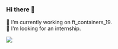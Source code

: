 ### Hi there 👋

🔭 I’m currently working on ft_containers_19. <br>
💬 I'm looking for an internship.

<img src="https://media0.giphy.com/media/TLeLKUdIc1tvAxb7ab/giphy.gif" />

<!--
<img src="https://media.giphy.com/media/vFKqnCdLPNOKc/giphy.gif" width="40" height="40" />
**Aglorios17/Aglorios17** is a ✨ _special_ ✨ repository because its `README.md` (this file) appears on your GitHub profile.

Here are some ideas to get you started:

- 🔭 I’m currently working on ...
- 🌱 I’m currently learning ...
- 👯 I’m looking to collaborate on ...
- 🤔 I’m looking for help with ...
- 💬 Ask me about ...
- 📫 How to reach me: ...
- 😄 Pronouns: ...
- ⚡ Fun fact: ...
-->
